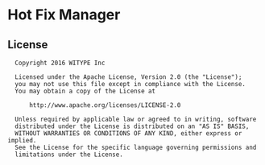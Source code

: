# Hot Fix Manager
## License


	  Copyright 2016 WITYPE Inc

	  Licensed under the Apache License, Version 2.0 (the "License");
	  you may not use this file except in compliance with the License.
	  You may obtain a copy of the License at

    	  http://www.apache.org/licenses/LICENSE-2.0

	  Unless required by applicable law or agreed to in writing, software
	  distributed under the License is distributed on an "AS IS" BASIS,
	  WITHOUT WARRANTIES OR CONDITIONS OF ANY KIND, either express or implied.
	  See the License for the specific language governing permissions and
	  limitations under the License.

